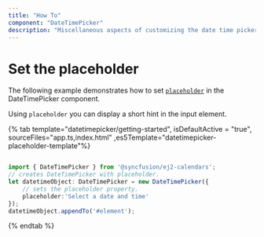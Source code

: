 ```yaml
---
title: "How To"
component: "DateTimePicker"
description: "Miscellaneous aspects of customizing the date time picker"
---
```


# Set the placeholder

The following example demonstrates how to set [`placeholder`](../../api/datetimepicker#placeholder) in the DateTimePicker component.

Using `placeholder` you can display a short hint in the input element.

{% tab template="datetimepicker/getting-started", isDefaultActive = "true", sourceFiles="app.ts,index.html" ,es5Template="datetimepicker-placeholder-template"%}

```typescript

import { DateTimePicker } from '@syncfusion/ej2-calendars';
// creates DateTimePicker with placeholder.
let datetimeObject: DateTimePicker = new DateTimePicker({
    // sets the placeholder property.
    placeholder:'Select a date and time'
});
datetimeObject.appendTo('#element');

```

{% endtab %}